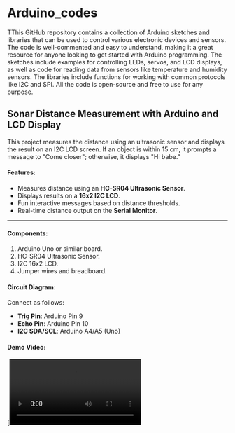 # Arduino_codes
TThis GitHub repository contains a collection of Arduino sketches and libraries that can be used to control various electronic devices and sensors. The code is well-commented and easy to understand, making it a great resource for anyone looking to get started with Arduino programming. The sketches include examples for controlling LEDs, servos, and LCD displays, as well as code for reading data from sensors like temperature and humidity sensors. The libraries include functions for working with common protocols like I2C and SPI. All the code is open-source and free to use for any purpose.


## Sonar Distance Measurement with Arduino and LCD Display

This project measures the distance using an ultrasonic sensor and displays the result on an I2C LCD screen. If an object is within 15 cm, it prompts a message to "Come closer"; otherwise, it displays "Hi babe."

#### Features:
- Measures distance using an **HC-SR04 Ultrasonic Sensor**.
- Displays results on a **16x2 I2C LCD**.
- Fun interactive messages based on distance thresholds.
- Real-time distance output on the **Serial Monitor**.

---

#### Components:
1. Arduino Uno or similar board.
2. HC-SR04 Ultrasonic Sensor.
3. I2C 16x2 LCD.
4. Jumper wires and breadboard.


#### Circuit Diagram:
Connect as follows:
- **Trig Pin**: Arduino Pin 9
- **Echo Pin**: Arduino Pin 10
- **I2C SDA/SCL**: Arduino A4/A5 (Uno)

#### Demo Video:
[![Sonar Distance Measurement Demo](dhakarpola.mp4)
